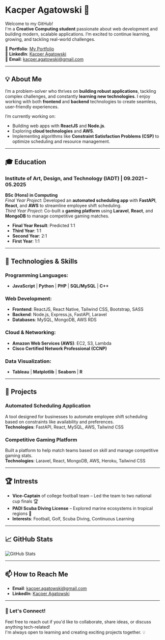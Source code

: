 # Kacper Agatowski 👋

Welcome to my GitHub!  
I'm a **Creative Computing student** passionate about web development and building modern, scalable applications. I’m excited to continue learning, growing, and tackling real-world challenges.

🔗 **Portfolio**: [My Portfolio](https://portfolio-react-92097.web.app/)  
🔗 **LinkedIn**: [Kacper Agatowski](https://www.linkedin.com/in/kacper-agatowski-342607274/)  
📧 **Email**: kacper.agatowski@gmail.com

---

## 💡 About Me
I’m a problem-solver who thrives on **building robust applications**, tackling complex challenges, and constantly **learning new technologies**. I enjoy working with both **frontend** and **backend** technologies to create seamless, user-friendly experiences.

I’m currently working on:
- Building web apps with **ReactJS** and **Node.js**.
- Exploring **cloud technologies** and **AWS**.
- Implementing algorithms like **Constraint Satisfaction Problems (CSP)** to optimize scheduling and resource management.

---

## 🎓 Education

### **Institute of Art, Design, and Technology (IADT)** | **09.2021 – 05.2025**
**BSc (Hons) in Computing**  
*Final Year Project*: Developed an **automated scheduling app** with **FastAPI**, **React**, and **AWS** to streamline employee shift scheduling.  
*Third Year Project*: Co-built a **gaming platform** using **Laravel**, **React**, and **MongoDB** to manage competitive gaming matches.

- **Final Year Result**: Predicted 1:1  
- **Third Year**: 1:1  
- **Second Year**: 2:1  
- **First Year**: 1:1

---

## 🚀 Technologies & Skills

### **Programming Languages**:
- **JavaScript** | **Python** | **PHP** | **SQL/MySQL** | **C++**

### **Web Development**:
- **Frontend**: ReactJS, React Native, Tailwind CSS, Bootstrap, SASS  
- **Backend**: Node.js, Express.js, FastAPI, Laravel  
- **Databases**: MySQL, MongoDB, AWS RDS

### **Cloud & Networking**:
- **Amazon Web Services (AWS)**: EC2, S3, Lambda  
- **Cisco Certified Network Professional (CCNP)**

### **Data Visualization**:
- **Tableau** | **Matplotlib** | **Seaborn** | **R**

---

## 🌟 Projects

### **Automated Scheduling Application**  
A tool designed for businesses to automate employee shift scheduling based on constraints like availability and preferences.  
**Technologies**: FastAPI, React, MySQL, AWS, Tailwind CSS

### **Competitive Gaming Platform**  
Built a platform to help match teams based on skill and manage competitive gaming stats.  
**Technologies**: Laravel, React, MongoDB, AWS, Heroku, Tailwind CSS

---

## 🏆 Intrests

- **Vice-Captain** of college football team – Led the team to two national cup finals 🏆  
- **PADI Scuba Diving License** – Explored marine ecosystems in tropical regions 🌊  
- **Interests**: Football, Golf, Scuba Diving, Continuous Learning

---

## 📈 GitHub Stats

![GitHub Stats](https://github-readme-stats.vercel.app/api?username=KacperA02&show_icons=true&theme=radical&hide_title=true&count_private=true)

---

## 📫 How to Reach Me

- **Email**: kacper.agatowski@gmail.com  
- **LinkedIn**: [Kacper Agatowski](https://www.linkedin.com/in/kacper-agatowski-342607274/)  
---

### 📢 Let's Connect!
Feel free to reach out if you'd like to collaborate, share ideas, or discuss anything tech-related!  
I'm always open to learning and creating exciting projects together. 💡
